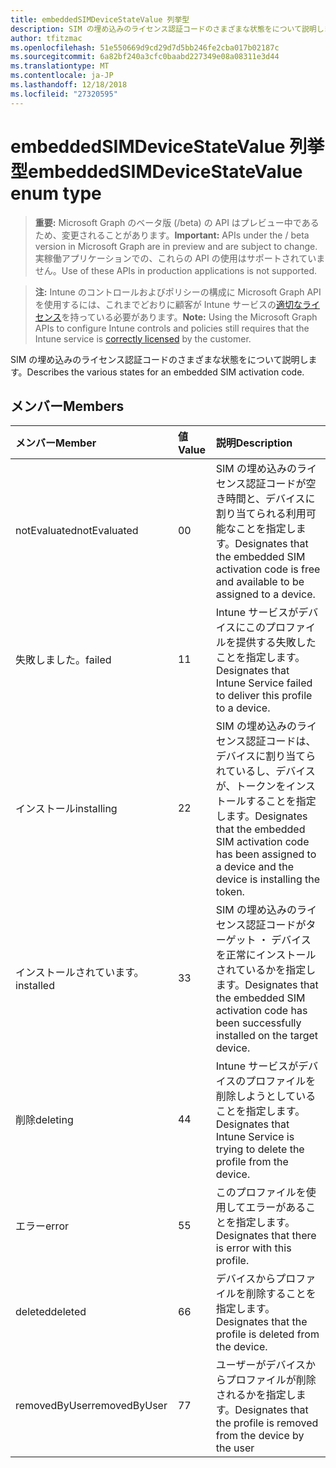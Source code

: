 ```yaml
---
title: embeddedSIMDeviceStateValue 列挙型
description: SIM の埋め込みのライセンス認証コードのさまざまな状態をについて説明します。
author: tfitzmac
ms.openlocfilehash: 51e550669d9cd29d7d5bb246fe2cba017b02187c
ms.sourcegitcommit: 6a82bf240a3cfc0baabd227349e08a08311e3d44
ms.translationtype: MT
ms.contentlocale: ja-JP
ms.lasthandoff: 12/18/2018
ms.locfileid: "27320595"
---
```

# <a name="embeddedsimdevicestatevalue-enum-type"></a><span data-ttu-id="ac46c-103">embeddedSIMDeviceStateValue 列挙型</span><span class="sxs-lookup"><span data-stu-id="ac46c-103">embeddedSIMDeviceStateValue enum type</span></span>

> <span data-ttu-id="ac46c-104">**重要:** Microsoft Graph のベータ版 (/beta) の API はプレビュー中であるため、変更されることがあります。</span><span class="sxs-lookup"><span data-stu-id="ac46c-104">**Important:** APIs under the / beta version in Microsoft Graph are in preview and are subject to change.</span></span> <span data-ttu-id="ac46c-105">実稼働アプリケーションでの、これらの API の使用はサポートされていません。</span><span class="sxs-lookup"><span data-stu-id="ac46c-105">Use of these APIs in production applications is not supported.</span></span>

> <span data-ttu-id="ac46c-106">**注:** Intune のコントロールおよびポリシーの構成に Microsoft Graph API を使用するには、これまでどおりに顧客が Intune サービスの[適切なライセンス](https://go.microsoft.com/fwlink/?linkid=839381)を持っている必要があります。</span><span class="sxs-lookup"><span data-stu-id="ac46c-106">**Note:** Using the Microsoft Graph APIs to configure Intune controls and policies still requires that the Intune service is [correctly licensed](https://go.microsoft.com/fwlink/?linkid=839381) by the customer.</span></span>

<span data-ttu-id="ac46c-107">SIM の埋め込みのライセンス認証コードのさまざまな状態をについて説明します。</span><span class="sxs-lookup"><span data-stu-id="ac46c-107">Describes the various states for an embedded SIM activation code.</span></span>
## <a name="members"></a><span data-ttu-id="ac46c-108">メンバー</span><span class="sxs-lookup"><span data-stu-id="ac46c-108">Members</span></span>
|<span data-ttu-id="ac46c-109">メンバー</span><span class="sxs-lookup"><span data-stu-id="ac46c-109">Member</span></span>|<span data-ttu-id="ac46c-110">値</span><span class="sxs-lookup"><span data-stu-id="ac46c-110">Value</span></span>|<span data-ttu-id="ac46c-111">説明</span><span class="sxs-lookup"><span data-stu-id="ac46c-111">Description</span></span>|
|:---|:---|:---|
|<span data-ttu-id="ac46c-112">notEvaluated</span><span class="sxs-lookup"><span data-stu-id="ac46c-112">notEvaluated</span></span>|<span data-ttu-id="ac46c-113">0</span><span class="sxs-lookup"><span data-stu-id="ac46c-113">0</span></span>|<span data-ttu-id="ac46c-114">SIM の埋め込みのライセンス認証コードが空き時間と、デバイスに割り当てられる利用可能なことを指定します。</span><span class="sxs-lookup"><span data-stu-id="ac46c-114">Designates that the embedded SIM activation code is free and available to be assigned to a device.</span></span>|
|<span data-ttu-id="ac46c-115">失敗しました。</span><span class="sxs-lookup"><span data-stu-id="ac46c-115">failed</span></span>|<span data-ttu-id="ac46c-116">1</span><span class="sxs-lookup"><span data-stu-id="ac46c-116">1</span></span>|<span data-ttu-id="ac46c-117">Intune サービスがデバイスにこのプロファイルを提供する失敗したことを指定します。</span><span class="sxs-lookup"><span data-stu-id="ac46c-117">Designates that Intune Service failed to deliver this profile to a device.</span></span>|
|<span data-ttu-id="ac46c-118">インストール</span><span class="sxs-lookup"><span data-stu-id="ac46c-118">installing</span></span>|<span data-ttu-id="ac46c-119">2</span><span class="sxs-lookup"><span data-stu-id="ac46c-119">2</span></span>|<span data-ttu-id="ac46c-120">SIM の埋め込みのライセンス認証コードは、デバイスに割り当てられているし、デバイスが、トークンをインストールすることを指定します。</span><span class="sxs-lookup"><span data-stu-id="ac46c-120">Designates that the embedded SIM activation code has been assigned to a device and the device is installing the token.</span></span>|
|<span data-ttu-id="ac46c-121">インストールされています。</span><span class="sxs-lookup"><span data-stu-id="ac46c-121">installed</span></span>|<span data-ttu-id="ac46c-122">3</span><span class="sxs-lookup"><span data-stu-id="ac46c-122">3</span></span>|<span data-ttu-id="ac46c-123">SIM の埋め込みのライセンス認証コードがターゲット ・ デバイスを正常にインストールされているかを指定します。</span><span class="sxs-lookup"><span data-stu-id="ac46c-123">Designates that the embedded SIM activation code has been successfully installed on the target device.</span></span>|
|<span data-ttu-id="ac46c-124">削除</span><span class="sxs-lookup"><span data-stu-id="ac46c-124">deleting</span></span>|<span data-ttu-id="ac46c-125">4</span><span class="sxs-lookup"><span data-stu-id="ac46c-125">4</span></span>|<span data-ttu-id="ac46c-126">Intune サービスがデバイスのプロファイルを削除しようとしていることを指定します。</span><span class="sxs-lookup"><span data-stu-id="ac46c-126">Designates that Intune Service is trying to delete the profile from the device.</span></span>|
|<span data-ttu-id="ac46c-127">エラー</span><span class="sxs-lookup"><span data-stu-id="ac46c-127">error</span></span>|<span data-ttu-id="ac46c-128">5</span><span class="sxs-lookup"><span data-stu-id="ac46c-128">5</span></span>|<span data-ttu-id="ac46c-129">このプロファイルを使用してエラーがあることを指定します。</span><span class="sxs-lookup"><span data-stu-id="ac46c-129">Designates that there is error with this profile.</span></span>|
|<span data-ttu-id="ac46c-130">deleted</span><span class="sxs-lookup"><span data-stu-id="ac46c-130">deleted</span></span>|<span data-ttu-id="ac46c-131">6</span><span class="sxs-lookup"><span data-stu-id="ac46c-131">6</span></span>|<span data-ttu-id="ac46c-132">デバイスからプロファイルを削除することを指定します。</span><span class="sxs-lookup"><span data-stu-id="ac46c-132">Designates that the profile is deleted from the device.</span></span>|
|<span data-ttu-id="ac46c-133">removedByUser</span><span class="sxs-lookup"><span data-stu-id="ac46c-133">removedByUser</span></span>|<span data-ttu-id="ac46c-134">7</span><span class="sxs-lookup"><span data-stu-id="ac46c-134">7</span></span>|<span data-ttu-id="ac46c-135">ユーザーがデバイスからプロファイルが削除されるかを指定します。</span><span class="sxs-lookup"><span data-stu-id="ac46c-135">Designates that the profile is removed from the device by the user</span></span>|





